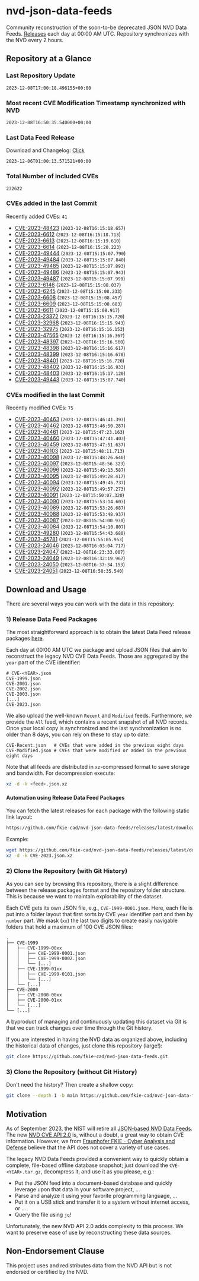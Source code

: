 # nvd-json-data-feeds

Community reconstruction of the soon-to-be deprecated JSON NVD Data Feeds. 
[Releases](https://github.com/fkie-cad/nvd-json-data-feeds/releases/latest) each day at 00:00 AM UTC.
Repository synchronizes with the NVD every 2 hours.

## Repository at a Glance

### Last Repository Update

```plain
2023-12-08T17:00:18.496155+00:00
```

### Most recent CVE Modification Timestamp synchronized with NVD

```plain
2023-12-08T16:50:35.540000+00:00
```

### Last Data Feed Release

Download and Changelog: [Click](https://github.com/fkie-cad/nvd-json-data-feeds/releases/latest)

```plain
2023-12-06T01:00:13.571521+00:00
```

### Total Number of included CVEs

```plain
232622
```

### CVEs added in the last Commit

Recently added CVEs: `41`

* [CVE-2023-48423](CVE-2023/CVE-2023-484xx/CVE-2023-48423.json) (`2023-12-08T16:15:18.657`)
* [CVE-2023-6612](CVE-2023/CVE-2023-66xx/CVE-2023-6612.json) (`2023-12-08T16:15:18.713`)
* [CVE-2023-6613](CVE-2023/CVE-2023-66xx/CVE-2023-6613.json) (`2023-12-08T16:15:19.610`)
* [CVE-2023-6614](CVE-2023/CVE-2023-66xx/CVE-2023-6614.json) (`2023-12-08T16:15:20.223`)
* [CVE-2023-49444](CVE-2023/CVE-2023-494xx/CVE-2023-49444.json) (`2023-12-08T15:15:07.790`)
* [CVE-2023-49484](CVE-2023/CVE-2023-494xx/CVE-2023-49484.json) (`2023-12-08T15:15:07.840`)
* [CVE-2023-49485](CVE-2023/CVE-2023-494xx/CVE-2023-49485.json) (`2023-12-08T15:15:07.893`)
* [CVE-2023-49486](CVE-2023/CVE-2023-494xx/CVE-2023-49486.json) (`2023-12-08T15:15:07.943`)
* [CVE-2023-49487](CVE-2023/CVE-2023-494xx/CVE-2023-49487.json) (`2023-12-08T15:15:07.990`)
* [CVE-2023-6146](CVE-2023/CVE-2023-61xx/CVE-2023-6146.json) (`2023-12-08T15:15:08.037`)
* [CVE-2023-6245](CVE-2023/CVE-2023-62xx/CVE-2023-6245.json) (`2023-12-08T15:15:08.233`)
* [CVE-2023-6608](CVE-2023/CVE-2023-66xx/CVE-2023-6608.json) (`2023-12-08T15:15:08.457`)
* [CVE-2023-6609](CVE-2023/CVE-2023-66xx/CVE-2023-6609.json) (`2023-12-08T15:15:08.683`)
* [CVE-2023-6611](CVE-2023/CVE-2023-66xx/CVE-2023-6611.json) (`2023-12-08T15:15:08.917`)
* [CVE-2023-23372](CVE-2023/CVE-2023-233xx/CVE-2023-23372.json) (`2023-12-08T16:15:15.720`)
* [CVE-2023-32968](CVE-2023/CVE-2023-329xx/CVE-2023-32968.json) (`2023-12-08T16:15:15.943`)
* [CVE-2023-32975](CVE-2023/CVE-2023-329xx/CVE-2023-32975.json) (`2023-12-08T16:15:16.153`)
* [CVE-2023-47565](CVE-2023/CVE-2023-475xx/CVE-2023-47565.json) (`2023-12-08T16:15:16.367`)
* [CVE-2023-48397](CVE-2023/CVE-2023-483xx/CVE-2023-48397.json) (`2023-12-08T16:15:16.560`)
* [CVE-2023-48398](CVE-2023/CVE-2023-483xx/CVE-2023-48398.json) (`2023-12-08T16:15:16.617`)
* [CVE-2023-48399](CVE-2023/CVE-2023-483xx/CVE-2023-48399.json) (`2023-12-08T16:15:16.670`)
* [CVE-2023-48401](CVE-2023/CVE-2023-484xx/CVE-2023-48401.json) (`2023-12-08T16:15:16.720`)
* [CVE-2023-48402](CVE-2023/CVE-2023-484xx/CVE-2023-48402.json) (`2023-12-08T16:15:16.933`)
* [CVE-2023-48403](CVE-2023/CVE-2023-484xx/CVE-2023-48403.json) (`2023-12-08T16:15:17.120`)
* [CVE-2023-49443](CVE-2023/CVE-2023-494xx/CVE-2023-49443.json) (`2023-12-08T15:15:07.740`)


### CVEs modified in the last Commit

Recently modified CVEs: `75`

* [CVE-2023-40463](CVE-2023/CVE-2023-404xx/CVE-2023-40463.json) (`2023-12-08T15:46:41.393`)
* [CVE-2023-40462](CVE-2023/CVE-2023-404xx/CVE-2023-40462.json) (`2023-12-08T15:46:50.287`)
* [CVE-2023-40461](CVE-2023/CVE-2023-404xx/CVE-2023-40461.json) (`2023-12-08T15:47:23.163`)
* [CVE-2023-40460](CVE-2023/CVE-2023-404xx/CVE-2023-40460.json) (`2023-12-08T15:47:41.403`)
* [CVE-2023-40459](CVE-2023/CVE-2023-404xx/CVE-2023-40459.json) (`2023-12-08T15:47:51.637`)
* [CVE-2023-40103](CVE-2023/CVE-2023-401xx/CVE-2023-40103.json) (`2023-12-08T15:48:11.713`)
* [CVE-2023-40098](CVE-2023/CVE-2023-400xx/CVE-2023-40098.json) (`2023-12-08T15:48:26.640`)
* [CVE-2023-40097](CVE-2023/CVE-2023-400xx/CVE-2023-40097.json) (`2023-12-08T15:48:56.323`)
* [CVE-2023-40096](CVE-2023/CVE-2023-400xx/CVE-2023-40096.json) (`2023-12-08T15:49:13.587`)
* [CVE-2023-40095](CVE-2023/CVE-2023-400xx/CVE-2023-40095.json) (`2023-12-08T15:49:28.417`)
* [CVE-2023-40094](CVE-2023/CVE-2023-400xx/CVE-2023-40094.json) (`2023-12-08T15:49:46.737`)
* [CVE-2023-40092](CVE-2023/CVE-2023-400xx/CVE-2023-40092.json) (`2023-12-08T15:49:57.273`)
* [CVE-2023-40091](CVE-2023/CVE-2023-400xx/CVE-2023-40091.json) (`2023-12-08T15:50:07.320`)
* [CVE-2023-40090](CVE-2023/CVE-2023-400xx/CVE-2023-40090.json) (`2023-12-08T15:53:14.603`)
* [CVE-2023-40089](CVE-2023/CVE-2023-400xx/CVE-2023-40089.json) (`2023-12-08T15:53:26.687`)
* [CVE-2023-40088](CVE-2023/CVE-2023-400xx/CVE-2023-40088.json) (`2023-12-08T15:53:48.937`)
* [CVE-2023-40087](CVE-2023/CVE-2023-400xx/CVE-2023-40087.json) (`2023-12-08T15:54:00.930`)
* [CVE-2023-40084](CVE-2023/CVE-2023-400xx/CVE-2023-40084.json) (`2023-12-08T15:54:10.807`)
* [CVE-2023-49280](CVE-2023/CVE-2023-492xx/CVE-2023-49280.json) (`2023-12-08T15:54:43.680`)
* [CVE-2023-45781](CVE-2023/CVE-2023-457xx/CVE-2023-45781.json) (`2023-12-08T15:55:05.953`)
* [CVE-2023-24046](CVE-2023/CVE-2023-240xx/CVE-2023-24046.json) (`2023-12-08T16:03:04.717`)
* [CVE-2023-24047](CVE-2023/CVE-2023-240xx/CVE-2023-24047.json) (`2023-12-08T16:23:33.007`)
* [CVE-2023-24049](CVE-2023/CVE-2023-240xx/CVE-2023-24049.json) (`2023-12-08T16:32:19.967`)
* [CVE-2023-24050](CVE-2023/CVE-2023-240xx/CVE-2023-24050.json) (`2023-12-08T16:37:34.153`)
* [CVE-2023-24051](CVE-2023/CVE-2023-240xx/CVE-2023-24051.json) (`2023-12-08T16:50:35.540`)


## Download and Usage

There are several ways you can work with the data in this repository:

### 1) Release Data Feed Packages

The most straightforward approach is to obtain the latest Data Feed release packages [here](https://github.com/fkie-cad/nvd-json-data-feeds/releases/latest).

Each day at 00:00 AM UTC we package and upload JSON files that aim to reconstruct the legacy NVD CVE Data Feeds.
Those are aggregated by the `year` part of the CVE identifier:

```
# CVE-<YEAR>.json
CVE-1999.json
CVE-2001.json
CVE-2002.json
CVE-2003.json
[...]
CVE-2023.json
```

We also upload the well-known `Recent` and `Modified` feeds.
Furthermore, we provide the `All` feed, which contains a recent snapshot of all NVD records.
Once your local copy is synchronized and the last synchronization is no older than 8 days, you can rely on these to stay up to date:

```plain
CVE-Recent.json   # CVEs that were added in the previous eight days
CVE-Modified.json # CVEs that were modified or added in the previous eight days
```

Note that all feeds are distributed in `xz`-compressed format to save storage and bandwidth.
For decompression execute:

```sh
xz -d -k <feed>.json.xz
```


#### Automation using Release Data Feed Packages

You can fetch the latest releases for each package with the following static link layout:

```sh
https://github.com/fkie-cad/nvd-json-data-feeds/releases/latest/download/CVE-<YEAR>.json.xz
```

Example:

```sh
wget https://github.com/fkie-cad/nvd-json-data-feeds/releases/latest/download/CVE-2023.json.xz
xz -d -k CVE-2023.json.xz
```

### 2) Clone the Repository (with Git History)

As you can see by browsing this repository, there is a slight difference between the release packages format and the repository folder structure.
This is because we want to maintain explorability of the dataset.

Each CVE gets its own JSON file, e.g., `CVE-1999-0001.json`.
Here, each file is put into a folder layout that first sorts by CVE `year` identifier part and then by `number` part.
We mask (`xx`) the last two digits to create easily navigable folders that hold a maximum of 100 CVE JSON files:

```plain
.
├── CVE-1999
│   ├── CVE-1999-00xx
│   │   ├── CVE-1999-0001.json
│   │   ├── CVE-1999-0002.json
│   │   └── [...]
│   ├── CVE-1999-01xx
│   │   ├── CVE-1999-0101.json
│   │   └── [...]
│   └── [...]
├── CVE-2000
│   ├── CVE-2000-00xx
│   ├── CVE-2000-01xx
│   └── [...]
└── [...]
```

A byproduct of managing and continuously updating this dataset via Git is that we can track changes over time through the Git history.

If you are interested in having the NVD data as organized above, including the historical data of changes, just clone this repository (large!):

```sh
git clone https://github.com/fkie-cad/nvd-json-data-feeds.git
```

### 3) Clone the Repository (without Git History)

Don't need the history? Then create a shallow copy:

```sh
git clone --depth 1 -b main https://github.com/fkie-cad/nvd-json-data-feeds.git
```

## Motivation

As of September 2023, the NIST will retire all [JSON-based NVD Data Feeds](https://nvd.nist.gov/vuln/data-feeds#divRetirementBanner-1).
The new [NVD CVE API 2.0](https://nvd.nist.gov/developers/vulnerabilities) is, without a doubt, a great way to obtain CVE information.
However, we from [Fraunhofer FKIE - Cyber Analysis and Defense](https://www.fkie.fraunhofer.de/en/departments/cad.html) believe that the API does not cover a variety of use cases.

The legacy NVD Data Feeds provided a convenient way to quickly obtain a complete, file-based offline database snapshot; just download the `CVE-<YEAR>.tar.gz`, decompress it, and use it as you please, e.g.:

* Put the JSON feed into a document-based database and quickly leverage upon that data in your software project, ...
* Parse and analyze it using your favorite programming language, ...
* Put it on a USB stick and transfer it to a system without internet access, or ...
* Query the file using `jq`!

Unfortunately, the new NVD API 2.0 adds complexity to this process.
We want to preserve ease of use by reconstructing these data sources.

## Non-Endorsement Clause

This project uses and redistributes data from the NVD API but is not endorsed or certified by the NVD.